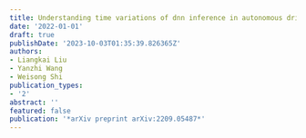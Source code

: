 ```yaml
---
title: Understanding time variations of dnn inference in autonomous driving
date: '2022-01-01'
draft: true
publishDate: '2023-10-03T01:35:39.826365Z'
authors:
- Liangkai Liu
- Yanzhi Wang
- Weisong Shi
publication_types:
- '2'
abstract: ''
featured: false
publication: '*arXiv preprint arXiv:2209.05487*'
---
```


